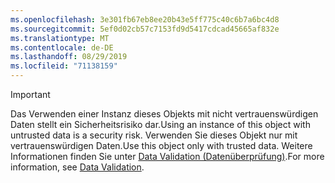 ```yaml
---
ms.openlocfilehash: 3e301fb67eb8ee20b43e5ff775c40c6b7a6bc4d8
ms.sourcegitcommit: 5ef0d02cb57c7153fd9d5417cdcad45665af832e
ms.translationtype: MT
ms.contentlocale: de-DE
ms.lasthandoff: 08/29/2019
ms.locfileid: "71138159"
---
```

> [!IMPORTANT]
> <span data-ttu-id="6eb30-101">Das Verwenden einer Instanz dieses Objekts mit nicht vertrauenswürdigen Daten stellt ein Sicherheitsrisiko dar.</span><span class="sxs-lookup"><span data-stu-id="6eb30-101">Using an instance of this object with untrusted data is a security risk.</span></span> <span data-ttu-id="6eb30-102">Verwenden Sie dieses Objekt nur mit vertrauenswürdigen Daten.</span><span class="sxs-lookup"><span data-stu-id="6eb30-102">Use this object only with trusted data.</span></span> <span data-ttu-id="6eb30-103">Weitere Informationen finden Sie unter [Data Validation (Datenüberprüfung)](https://www.owasp.org/index.php/Data_Validation).</span><span class="sxs-lookup"><span data-stu-id="6eb30-103">For more information, see [Data Validation](https://www.owasp.org/index.php/Data_Validation).</span></span>